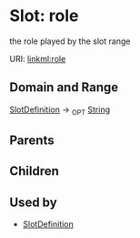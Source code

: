 
# Slot: role


the role played by the slot range

URI: [linkml:role](https://w3id.org/linkml/role)


## Domain and Range

[SlotDefinition](SlotDefinition.md) ->  <sub>OPT</sub>
 [String](String.md)

## Parents


## Children


## Used by

 * [SlotDefinition](SlotDefinition.md)

